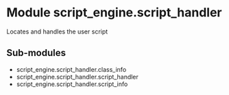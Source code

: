 Module script_engine.script_handler
===================================
Locates and handles the user script

Sub-modules
-----------
* script_engine.script_handler.class_info
* script_engine.script_handler.script_handler
* script_engine.script_handler.script_info